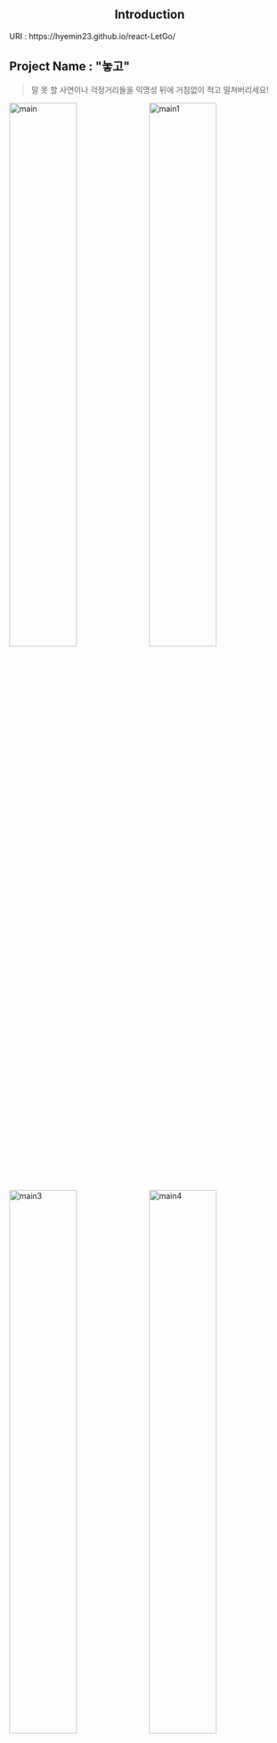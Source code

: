 
<h2 align="center"> Introduction </h2>
 URI : https://hyemin23.github.io/react-LetGo/
  <h2 align="left">Project Name : "놓고"</h2>

> 말 못 할 사연이나 걱정거리들을 익명성 뒤에 거침없이 적고 떨쳐버리세요!
 

<div width="100%">
<img src="https://user-images.githubusercontent.com/54235714/112762902-2d290580-903d-11eb-902b-9c785273b2d3.png" alt="main" width="49%" height="50%" margin="0%" padding="0%" display="block" border="0" box-sizing="border-box"/>
<img src="https://user-images.githubusercontent.com/54235714/112763324-f5bb5880-903e-11eb-8cb4-3a3a23aa5371.png" alt="main1" width="49%" height="50%" margin="0%" padding="0%"display="block" border="0" box-sizing="border-box"/>
</div>

<div width="100%">
 <img src="https://user-images.githubusercontent.com/54235714/112763410-52b70e80-903f-11eb-8609-72660915d027.png" alt="main3" width="49%" height="50%" margin="0%" padding="0%" display="block" border="0" box-sizing="border-box"/>
 <img src="https://user-images.githubusercontent.com/54235714/112763458-70847380-903f-11eb-999e-41465c322177.png" alt="main4" width="49%" height="50%" margin="0%" padding="0%" display="block" border="0" box-sizing="border-box"/>
 </div>



### 기획의도
<p>
  <h4>"걱정","근심" 여기에 놓고 가세요.</h4>
</p>

### 주요기능
